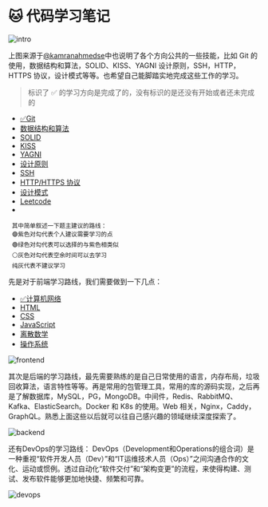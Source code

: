# :cat: 代码学习笔记
  
![intro](/img/intro.png)

上图来源于[@kamranahmedse](https://github.com/kamranahmedse)中也说明了各个方向公共的一些技能，比如 Git 的使用，数据结构和算法，SOLID、KISS、YAGNI 设计原则，SSH，HTTP，HTTPS 协议，设计模式等等。也希望自己能脚踏实地完成这些工作的学习。

> 标识了 ✅ 的学习方向是完成了的，没有标识的是还没有开始或者还未完成的

* [✅Git]()
* [数据结构和算法](DS/README.md)
* [SOLID]()
* [KISS]()
* [YAGNI]()
* [设计原则]()
* [SSH]()
* [HTTP/HTTPS 协议]()
* [设计模式]()
* [Leetcode]()
* 

     其中简单叙述一下题主建议的路线：
     🟣紫色对勾代表个人建议需要学习的点
     🟢绿色对勾代表可以选择的与紫色相类似
     ⚪灰色对勾代表空余时间可以去学习
     纯灰代表不建议学习

先是对于前端学习路线，我们需要做到一下几点：
<!-- > 标识了 ✅ 的学习方向是完成了的，没有标识的是还没有开始或者还未完成的 -->

* [✅计算机网络](Internet/CS_Inter.md)
* [HTML]()
* [CSS]()
* [JavaScript](Front-End/JavaScript/README.md)
* [离散数学]()
* [操作系统]()


![frontend](/img/frontend.png)

其次是后端的学习路线，最先需要熟练的是自己日常使用的语言，内存布局，垃圾回收算法，语言特性等等。再是常用的包管理工具，常用的库的源码实现，之后再是了解数据库，MySQL，PG，MongoDB。中间件，Redis、RabbitMQ、Kafka、ElasticSearch。Docker 和 K8s 的使用。Web 相关，Nginx，Caddy，GraphQL。熟悉上面这些以后就可以往自己感兴趣的领域继续深度探索了。

![backend](/img/backend.png)


还有DevOps的学习路线：
DevOps（Development和Operations的组合词）是一种重视“软件开发人员（Dev）”和“IT运维技术人员（Ops）”之间沟通合作的文化、运动或惯例。透过自动化“软件交付”和“架构变更”的流程，来使得构建、测试、发布软件能够更加地快捷、频繁和可靠。

![devops](/img/devops.png)
